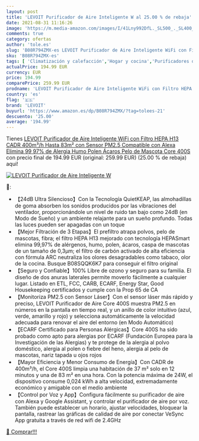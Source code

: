 ```yaml
---
layout: post
title: 'LEVOIT Purificador de Aire Inteligente W al 25.00 % de rebaja'
date: 2021-08-31 11:16:26
image: 'https://m.media-amazon.com/images/I/41Lny992DfL._SL500_._SL400_.jpg'
comments: true
category: ofertas
author: 'tole.es'
slug: 'B08R794ZMX-es LEVOIT Purificador de Aire Inteligente WiFi con Filtro...'
sku: 'B08R794ZMX-es'
tags: [ 'Climatización y calefacción','Hogar y cocina','Purificadores de aire','alexa','levoit', ]
actualPrice: 194.99 EUR
currency: EUR
price: 194.99
comparePrice: 259.99 EUR
prodname: 'LEVOIT Purificador de Aire Inteligente WiFi con Filtro HEPA H13  CADR 400m³/h  Hasta 83m² con Sensor PM2.5  Compatible con Alexa  Elimina 99 97% de Alergia Humo Polen Ácaros Pelo de Mascota Core 400S'
country: 'es'
flag: '🇪🇸'
brand: 'LEVOIT'
buyurl: 'https://www.amazon.es/dp/B08R794ZMX/?tag=tolees-21'
descuento: '25.00'
average: '194.99'
---
```


Tienes [LEVOIT Purificador de Aire Inteligente WiFi con Filtro HEPA H13  CADR 400m³/h  Hasta 83m² con Sensor PM2.5  Compatible con Alexa  Elimina 99 97% de Alergia Humo Polen Ácaros Pelo de Mascota Core 400S](https://www.amazon.es/dp/B08R794ZMX/?tag=tolees-21) con precio final de  194.99 EUR (original: 259.99 EUR) (25.00 %  de rebaja) aqui!

[![LEVOIT Purificador de Aire Inteligente W](https://m.media-amazon.com/images/I/41Lny992DfL._SL500_._SL400_.jpg)](https://www.amazon.es/dp/B08R794ZMX/?tag=tolees-21)

🔎:

- 【24dB Ultra Silencioso】Con la Tecnología QuietKEAP, las almohadillas de goma absorben los sonidos producidos por las vibraciones del ventilador, proporcionándole un nivel de ruido tan bajo como 24dB (en Modo de Sueño) y un ambiente relajante para un sueño profundo. Todas las luces pueden ser apagadas con un toque
- 【Mejor Filtración de 3 Etapas】El prefiltro atrapa polvos, pelo de mascotas, fibra; el filtro HEPA H13 mejorado con tecnología HEPASmart elimina 99,97% de alérgenos, humo, polen, ácaros, caspa de mascotas de un tamaño de 0,3µm; el filtro de carbón activado de alta eficiencia con fórmula ARC neutraliza los olores desagradables como tabaco, olor de la cocina. Busque B08SQQK6K7 para conseguir el filtro original
- 【Seguro y Confiable】100% Libre de ozono y seguro para su familia. El diseño de dos anuras laterales permite moverlo fácilmente a cualquier lugar. Listado en ETL, FCC, CARB, ECARF, Energy Star, Good Housekeeping certificados y cumple con la Prop 65 de CA
- 【Monitoriza PM2.5 con Sensor Láser】Con el sensor láser más rápido y preciso, LEVOIT Purificador de Aire Core 400S muestra PM2.5 en números en la pantalla en tiempo real, y un anillo de color intuitivo (azul, verde, amarillo y rojo) y selecciona automáticamente la velocidad adecuada para renovar el aire del entorno (en Modo Automático)
- 【ECARF Certificado para Personas Alérgicas】Core 400S ha sido probado como apto para alergias por ECARF (Fundación Europea para la Investigación de las Alergias) y te protege de la alergia al polvo doméstico, alergia al polen o fiebre del heno, alergia al pelo de mascotas, nariz tapada u ojos rojos
- 【Mayor Eficiencia y Menor Consumo de Energía】Con CADR de 400m³/h, el Core 400S limpia una habitación de 37 m² solo en 12 minutos y una de 83 m² en una hora. Con la potencia máxima de 24W, el dispositivo consume 0,024 kWh a alta velocidad, extremadamente económico y amigable con el medio ambiente
- 【Control por Voz y App】Configura fácilmente su purificador de aire con Alexa y Google Assistant, y controlar el purificador de aire por voz. También puede establecer un horario, ajustar velocidades, bloquear la pantalla, rastrear las gráficas de calidad de aire por conectar VeSync App gratuita a través de red wifi de 2.4GHz

[🛒 Comprar!!!](https://www.amazon.es/dp/B08R794ZMX/?tag=tolees-21)
